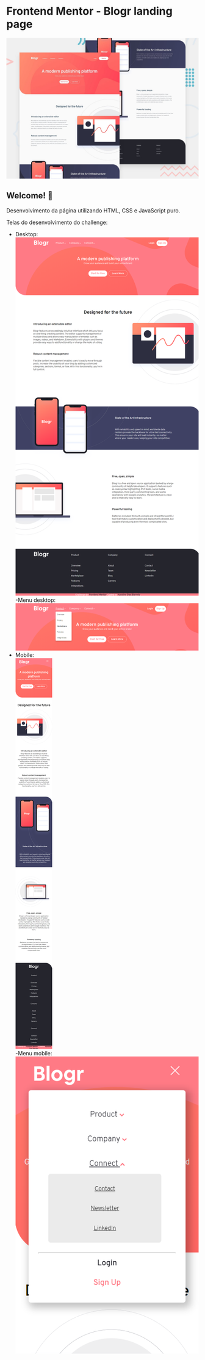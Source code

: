 # Frontend Mentor - Blogr landing page

![Design preview for the Blogr landing page coding challenge](./design/desktop-preview.jpg)

## Welcome! 👋

Desenvolvimento da página utilizando HTML, CSS e JavaScript puro.

Telas do desenvolvimento do challenge:
- Desktop:
![image](./images/desktop.png)  
-Menu desktop:
![image](./images/header.png)  
- Mobile:  
![image](./images/mobile.png)  
-Menu mobile:
![image](images/header-mobile.png)
